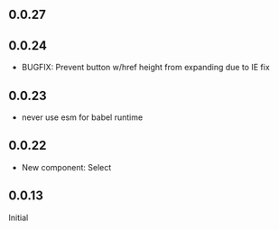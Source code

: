 ## 0.0.27
## 0.0.24
- BUGFIX: Prevent button w/href height from expanding due to IE fix
## 0.0.23
- never use esm for babel runtime
## 0.0.22
- New component: Select

## 0.0.13
  Initial
